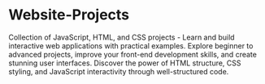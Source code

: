 # Website-Projects
Collection of JavaScript, HTML, and CSS projects - Learn and build interactive web applications with practical examples. Explore beginner to advanced projects, improve your front-end development skills, and create stunning user interfaces. Discover the power of HTML structure, CSS styling, and JavaScript interactivity through well-structured code.
